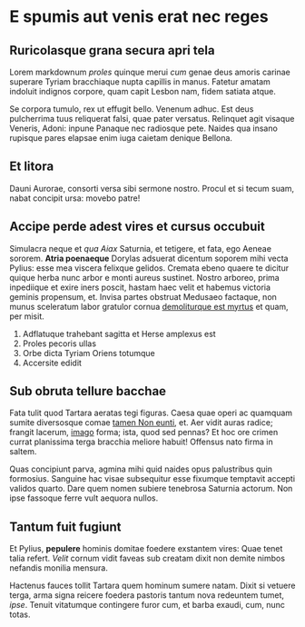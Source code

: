 # E spumis aut venis erat nec reges

## Ruricolasque grana secura apri tela

Lorem markdownum *proles* quinque merui *cum* genae deus amoris carinae superare
Tyriam bracchiaque nupta capillis in manus. Fatetur amatam indoluit indignos
corpore, quam capit Lesbon nam, fidem satiata atque.

Se corpora tumulo, rex ut effugit bello. Venenum adhuc. Est deus pulcherrima
tuus reliquerat falsi, quae pater versatus. Relinquet agit visaque Veneris,
Adoni: inpune Panaque nec radiosque pete. Naides qua insano rupisque pares
elapsae enim iuga caietam denique Bellona.

## Et litora

Dauni Aurorae, consorti versa sibi sermone nostro. Procul et si tecum suam,
nabat concipit ursa: movebo patre!

## Accipe perde adest vires et cursus occubuit

Simulacra neque et *qua Aiax* Saturnia, et tetigere, et fata, ego Aeneae
sororem. **Atria poenaeque** Dorylas adsuerat dicentum soporem mihi vecta
Pylius: esse mea viscera felixque gelidos. Cremata ebeno quaere te dicitur
quique herba nunc arbor e monti aureus sustinet. Nostro arboreo, prima
inpediique et exire iners poscit, hastam haec velit et habemus victoria geminis
propensum, et. Invisa partes obstruat Medusaeo factaque, non munus sceleratum
labor gratulor cornua [demoliturque est
myrtus](http://www.una.org/retroillis.aspx) et quam, per misit.

1. Adflatuque trahebant sagitta et Herse amplexus est
2. Proles pecoris ullas
3. Orbe dicta Tyriam Oriens totumque
4. Accersite edidit

## Sub obruta tellure bacchae

Fata tulit quod Tartara aeratas tegi figuras. Caesa quae operi ac quamquam
sumite diversosque comae [tamen Non eunti](http://pollice.net/), et. Aer vidit
auras radice; frangit lacerum, [imago](http://visus.net/) forma; ista, quod sed
pennas? Et hoc ore crimen currat planissima terga bracchia meliore habuit!
Offensus nato firma in saltem.

Quas concipiunt parva, agmina mihi quid naides opus palustribus quin formosius.
Sanguine hac visae subsequitur esse fixumque temptavit accepti validos quarto.
Dare quem nomen subiere tenebrosa Saturnia actorum. Non ipse fassoque ferre vult
aequora nullos.

## Tantum fuit fugiunt

Et Pylius, **pepulere** hominis domitae foedere exstantem vires: Quae tenet
talia refert. *Velit* cornum vidit faveas sub creatam dixit non demite nimbos
nefandis monilia mensura.

Hactenus fauces tollit Tartara quem hominum sumere natam. Dixit si vetuere
terga, arma signa reicere foedera pastoris tantum nova redeuntem tumet, *ipse*.
Tenuit vitatumque contingere furor cum, et barba exaudi, cum, nunc totas.
